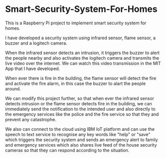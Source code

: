 # Smart-Security-System-For-Homes
This is a Raspberry Pi project to implement smart security system for homes.

I have developed a security system using infrared sensor, flame sensor, a buzzer and a logitech camera.

When the infrared sensor detects an intrusion, it triggers the buzzer to alert the people nearby and also activates the logitech camera and transmits the live video over the internet.
We can watch this video transmission in the MIT App that I have developed.

When ever there is fire in the building, the flame sensor will detect the fire and activate the fire alarm, in this case the buzzer to alart the people around.

We can modify this project further, so that when ever the infrared sensor detects intrusion or the flame sensor detects fire in the building, we can immediately send the notification to the intended user and also directly to the emergency services like the police and the fire service so that they and prevent any catastrophe. 

We also can connect to the cloud using IBM IoT platform and can use the speech to text service to recognise any key words like "help" or "save" which triggers the security system and sends an emergency alert to family and emergency services which also shares live feed of the house security cameras so that they can respond according to the situation.
